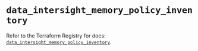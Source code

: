 # `data_intersight_memory_policy_inventory`

Refer to the Terraform Registry for docs: [`data_intersight_memory_policy_inventory`](https://registry.terraform.io/providers/ciscodevnet/intersight/1.0.71/docs/data-sources/memory_policy_inventory).
